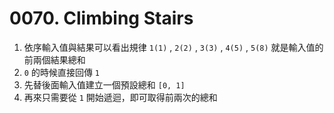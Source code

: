 # 0070. Climbing Stairs
1. 依序輸入值與結果可以看出規律 `1(1)` , `2(2)` , `3(3)` , `4(5)` , `5(8)` 就是輸入值的前兩個結果總和
2. `0` 的時候直接回傳 `1`
3. 先替後面輸入值建立一個預設總和 `[0, 1]`
4. 再來只需要從 `1` 開始遞迴，即可取得前兩次的總和
